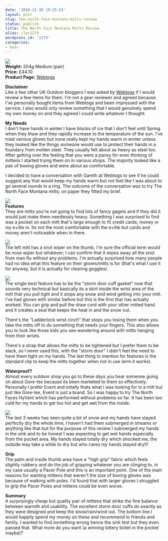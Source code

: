 ```yaml
---
date: '2010-12-30 19:25:53'
layout: post
slug: the-north-face-montana-mitts-review
status: publish
title: The North Face Montana Mitts Review
alias: /?p=1279
wordpress_id: '1279'
categories:
- Gear
---
```


![](http://dl.dropbox.com/u/2657852/website/images/NF-Montana-Mittens-003.jpg)  
**Weight:** 204g Medium (pair)  
**Price:** £44.10  
**Product Page:** [Webtogs](http://www.webtogs.co.uk/The_North_Face_Gloves_Mittens__0/)  

**Disclaimer**  
Like a few other UK Outdoor bloggers I was asked by [Webtogs](http://www.webtogs.co.uk) if I would review a few items for them. I'm not a gear reviewer and agreed because I've personally bought items from Webtogs and been impressed with the service. I also would only review something that I would genuinely spend my own money on and they agreed I could write whatever I thought.  
<!-- more -->
**My Needs**  
I don't have hands in winter I have blocks of ice that I don't feel until Spring when they thaw and they rapidly increase to the temperature of the sun. I've tried various gloves but none really kept my hands warm in winter unless they looked like the things someone would use to protect their hands in a foundary from molten steel. They usually felt about as heavy as steel too. After getting over the feeling that you were a pansy for even thinking of mittens I started trying them on in various shops. The majority looked like a pair of boxing gloves and were about as comfortable.  

I decided to have a conversation with Gareth at Webtogs to see if he could suggest any that would keep my hands warm but not feel like I was about to go several rounds in a ring. The outcome of the conversation was to try The North Face Montana mitts; on paper they fitted my brief.  

![](http://dl.dropbox.com/u/2657852/website/images/NF-Montana-Mittens-037.jpg)  
**Features**  
They are mitts you're not going to find lots of fancy gagets and if they did it would just make them needlessly heavy. Something I was surprised to find was a pocket on each mitt that's large enough to fit credit cards, money or my e+lite in. Its not the most comfortable with the e+lite but cards and money aren't noticeable when in there.  

![](http://dl.dropbox.com/u/2657852/website/images/NF-Montana-Mittens-045.jpg)  
The left mitt has a snot wiper on the thumb, I'm sure the official term would be nose wiper but whatever; I can confirm that it wipes away all the snot from man flu without any problems. I'm actually surprised how many people had no idea what this feature on their gloves/mitts is for (that's what I use it for anyway, but it is actually for clearing goggles).  

![](http://dl.dropbox.com/u/2657852/website/images/NF-Montana-Mittens-036.jpg)  
The single best feature has to be the "storm door cuff gasket" now that sounds very technical but basically its a skirt inside the wrist area of the mitt that you pull tight and it stops any snow and wind getting into your mitt. I've had gloves with similar before but this is the first that has actually worked. You can grip and pull the draw cord with your other mitted hand and it creates a seal that keeps the heat in and the snow out.  

There's the "Ladderlock wrist cinch" that stops you losing them when you take the mitts off to do something that needs your fingers. This also allows you to look like those kids you see wandering around with mitts hanging from their wrists.  

There's a strap that allows the mitts to be tightened but I prefer them to be slack, so I never used this, with the "storm door" I didn't feel the need to have them tight on my hands. The last thing to mention for features is the standard clip to keep the mitts together when not in use (erm it works).  

**Waterproof?**  
Almost every outdoor shop you go to these days you hear someone going on about Gore-tex because its been marketed to them so effectively. Personally I prefer Event and initally thats what I was looking for in a mitt but just like Gore-tex, Event is just a brand. So I was happy to try The North Faces HyVent which has performed without problems so far. It has been too cold for my hands to get too hot and get wet from the inside.  

![](http://dl.dropbox.com/u/2657852/website/images/NF-Montana-Mittens-033.jpg)  
The last 3 weeks has seen quite a bit of snow and my hands have stayed perfectly dry the whole time, I haven't had them submerged in streams or anything like that but for the purpose of this review I submerged my hands in the sink and to be honest I was expecting to get wet hands especially from the pocket area. My hands stayed totally dry which shocked me, the outside may take a while to dry but who cares my hands stayed dry!!!  

**Grip**  
The palm and inside thumb area have a "high grip" fabric which feels slightly rubbery and do the job of gripping whatever you are clinging to, in my case usually a Pacer Pole and this is an important point. One of the main reasons for wanting mittens that weren't the size of boxing gloves was because of walking with poles. I'd found that with larger gloves I struggled to grip the Pacer Poles and mittens could be even worse.  

**Summary**  
A surprisingly cheap but quality pair of mittens that strike the fine balance between warmth and usability. The excellent storm door cuffs do exactly as they were designed and keep the snow/rain/wind out. The bottom line I would happily spend my money on these and recommend to friends and family. I wanted to find something wrong hence the sink test but they even passed that. What more do you want (a winning lottery ticket in the pocket maybe)? 
